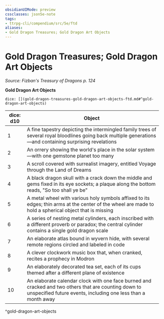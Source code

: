 ```yaml
---
obsidianUIMode: preview
cssclasses: json5e-note
tags:
- ttrpg-cli/compendium/src/5e/ftd
aliases:
- Gold Dragon Treasures; Gold Dragon Art Objects
---
```

# Gold Dragon Treasures; Gold Dragon Art Objects
*Source: Fizban's Treasury of Dragons p. 124* 

**Gold Dragon Art Objects**

`dice: [](gold-dragon-treasures-gold-dragon-art-objects-ftd.md#^gold-dragon-art-objects)`

| dice: d10 | Object |
|-----------|--------|
| 1 | A fine tapestry depicting the intermingled family trees of several royal bloodlines going back multiple generations—and containing surprising revelations |
| 2 | An orrery showing the world's place in the solar system—with one gemstone planet too many |
| 3 | A scroll covered with surrealist imagery, entitled Voyage through the Land of Dreams |
| 4 | A black dragon skull with a crack down the middle and gems fixed in its eye sockets; a plaque along the bottom reads, "So too shall ye be" |
| 5 | A metal wheel with various holy symbols affixed to its edges; thin arms at the center of the wheel are made to hold a spherical object that is missing |
| 6 | A series of nesting metal cylinders, each inscribed with a different proverb or paradox; the central cylinder contains a single gold dragon scale |
| 7 | An elaborate atlas bound in wyvern hide, with several remote regions circled and labeled in code |
| 8 | A clever clockwork music box that, when cranked, recites a prophecy in Modron |
| 9 | An elaborately decorated tea set, each of its cups themed after a different plane of existence |
| 10 | An elaborate calendar clock with one face burned and cracked and two others that are counting down to unspecified future events, including one less than a month away |
^gold-dragon-art-objects